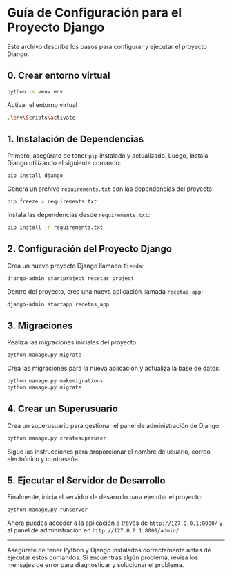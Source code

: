 # Guía de Configuración para el Proyecto Django

Este archivo describe los pasos para configurar y ejecutar el proyecto Django.

## 0. Crear entorno virtual

```bash
python -m venv env
```

Activar el entorno virtual

```bash
.\env\Scripts\activate
```

## 1. Instalación de Dependencias

Primero, asegúrate de tener `pip` instalado y actualizado. Luego, instala Django utilizando el siguiente comando:

```bash
pip install django
```

Genera un archivo `requirements.txt` con las dependencias del proyecto:

```bash
pip freeze > requirements.txt
```

Instala las dependencias desde `requirements.txt`:

```bash
pip install -r requirements.txt
```

## 2. Configuración del Proyecto Django

Crea un nuevo proyecto Django llamado `Tienda`:

```bash
django-admin startproject recetas_project
```

Dentro del proyecto, crea una nueva aplicación llamada `recetas_app`:

```bash
django-admin startapp recetas_app
```

## 3. Migraciones

Realiza las migraciones iniciales del proyecto:

```bash
python manage.py migrate
```

Crea las migraciones para la nueva aplicación y actualiza la base de datos:

```bash
python manage.py makemigrations
python manage.py migrate
```

## 4. Crear un Superusuario

Crea un superusuario para gestionar el panel de administración de Django:

```bash
python manage.py createsuperuser
```

Sigue las instrucciones para proporcionar el nombre de usuario, correo electrónico y contraseña.

## 5. Ejecutar el Servidor de Desarrollo

Finalmente, inicia el servidor de desarrollo para ejecutar el proyecto:

```bash
python manage.py runserver
```

Ahora puedes acceder a la aplicación a través de `http://127.0.0.1:8000/` y al panel de administración en `http://127.0.0.1:8000/admin/`.

---

Asegúrate de tener Python y Django instalados correctamente antes de ejecutar estos comandos. Si encuentras algún problema, revisa los mensajes de error para diagnosticar y solucionar el problema.
